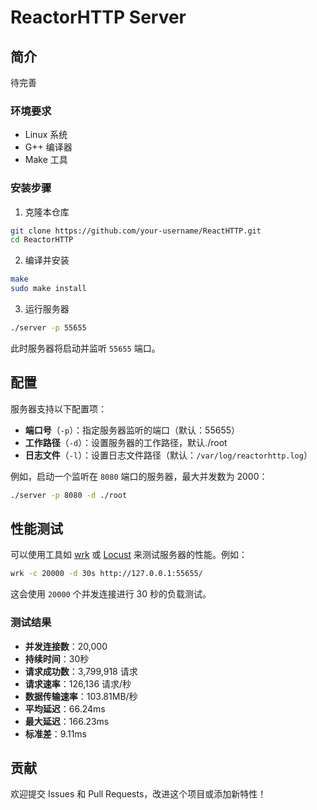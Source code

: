 # ReactorHTTP Server

## 简介

待完善


### 环境要求

* Linux 系统
* G++ 编译器
* Make 工具


### 安装步骤

1. 克隆本仓库

```bash
git clone https://github.com/your-username/ReactHTTP.git
cd ReactorHTTP
```

2. 编译并安装

```bash
make
sudo make install
```

3. 运行服务器

```bash
./server -p 55655
```

此时服务器将启动并监听 `55655` 端口。

## 配置

服务器支持以下配置项：

* **端口号**（`-p`）：指定服务器监听的端口（默认：55655）
* **工作路径**（`-d`）：设置服务器的工作路径，默认./root
* **日志文件**（`-l`）：设置日志文件路径（默认：`/var/log/reactorhttp.log`）

例如，启动一个监听在 `8080` 端口的服务器，最大并发数为 2000：

```bash
./server -p 8080 -d ./root
```

## 性能测试

可以使用工具如 [wrk](https://github.com/wg/wrk) 或 [Locust](https://locust.io/) 来测试服务器的性能。例如：

```bash
wrk -c 20000 -d 30s http://127.0.0.1:55655/
```

这会使用 `20000` 个并发连接进行 30 秒的负载测试。
### 测试结果
* **并发连接数**：20,000
* **持续时间**：30秒
* **请求成功数**：3,799,918 请求
* **请求速率**：126,136 请求/秒
* **数据传输速率**：103.81MB/秒
* **平均延迟**：66.24ms
* **最大延迟**：166.23ms
* **标准差**：9.11ms


## 贡献

欢迎提交 Issues 和 Pull Requests，改进这个项目或添加新特性！


